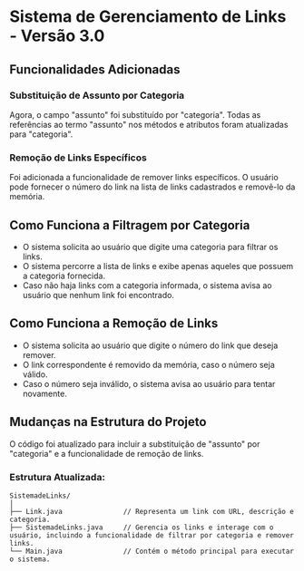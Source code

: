 # Sistema de Gerenciamento de Links - Versão 3.0

## Funcionalidades Adicionadas

### Substituição de Assunto por Categoria
Agora, o campo "assunto" foi substituído por "categoria". Todas as referências ao termo "assunto" nos métodos e atributos foram atualizadas para "categoria".

### Remoção de Links Específicos
Foi adicionada a funcionalidade de remover links específicos. O usuário pode fornecer o número do link na lista de links cadastrados e removê-lo da memória.

## Como Funciona a Filtragem por Categoria
- O sistema solicita ao usuário que digite uma categoria para filtrar os links.
- O sistema percorre a lista de links e exibe apenas aqueles que possuem a categoria fornecida.
- Caso não haja links com a categoria informada, o sistema avisa ao usuário que nenhum link foi encontrado.

## Como Funciona a Remoção de Links
- O sistema solicita ao usuário que digite o número do link que deseja remover.
- O link correspondente é removido da memória, caso o número seja válido.
- Caso o número seja inválido, o sistema avisa ao usuário para tentar novamente.

## Mudanças na Estrutura do Projeto
O código foi atualizado para incluir a substituição de "assunto" por "categoria" e a funcionalidade de remoção de links.

### Estrutura Atualizada:
```plaintext
SistemadeLinks/
│
├── Link.java               // Representa um link com URL, descrição e categoria.
├── SistemadeLinks.java     // Gerencia os links e interage com o usuário, incluindo a funcionalidade de filtrar por categoria e remover links.
└── Main.java               // Contém o método principal para executar o sistema.

